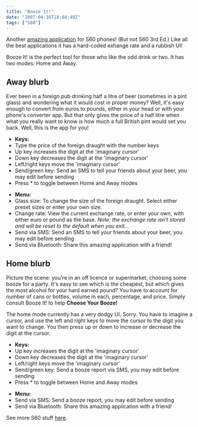 ```yaml
---
title: "Booze It!"
date: "2007-04-16T18:04:49Z"
tags: ["S60"]
---
```


<P>Another <a href="http://laivakoira.typepad.com/BoozeIt.sis">amazing application</a> for S60 phones! (But not S60 3rd Ed.) Like all the best applications it has a hard-coded exhange rate and a rubbish UI!

<P>Booze It! is the perfect tool for those who like the odd drink or two. It has two modes: Home and Away.</P>

## Away blurb

<P>Ever been in a foreign pub drinking half a litre of beer (sometimes in a pint glass) and wondering what it would cost in proper money? Well, it's easy enough to convert from euros to pounds, either in your head or with your phone's converter app. But that only gives the price of a half litre when what you really want to know is how much a full British pint would set you back. Well, this is the app for you!

<ul>
  <li><b>Keys:</b>
  <li>Type the price of the foreign draught with the number keys
  <li>Up key increases the digit at the 'imaginary cursor'
  <li>Down key decreases the digit at the 'imaginary cursor'
  <li>Left/right keys move the 'imaginary cursor'
  <li>Send/green key: Send an SMS to tell your friends about your beer, you may edit before sending
  <li>Press * to toggle between Home and Away modes
</ul>

<ul>
  <li><b>Menu:</b>
  <li>Glass size: To change the size of the foreign draught. Select either preset sizes or enter your own size.
  <li>Change rate: View the current exchange rate, or enter your own, with either euro or pound as the base.
      <i>Note: the exchange rate isn't stored  and will be reset to the default when you exit...</i>
  <li>Send via SMS: Send an SMS to tell your friends about your beer, you may edit before sending
  <li>Send via Bluetooth: Share this amazing application with a friend!
</ul>

## Home blurb

<P>Picture the scene: you're in an off licence or supermarket, choosing some booze for a party. It's easy to see which is the cheapest, but which gives the most alcohol for your hard earned pound? You have to account for number of cans or bottles, volume in each, percentage, and price. Simply consult Booze It! to help <b>Choose Your Booze!</b>

The home mode currently has a very dodgy UI. Sorry. You have to imagine a cursor, and
use the left and right keys to move the cursor to the digit you want to change. You then
press up or down to increase or decrease the digit at the cursor.

<ul>
  <li><b>Keys:</b>
  <li>Up key increases the digit at the 'imaginary cursor'
  <li>Down key decreases the digit at the 'imaginary cursor'
  <li>Left/right keys move the 'imaginary cursor'
  <li>Send/green key: Send a booze report via SMS, you may edit before sending
  <li>Press * to toggle between Home and Away modes
</ul>

<ul>
  <li><b>Menu:</b>
  <li>Send via SMS: Send a booze report, you may edit before sending
  <li>Send via Bluetooth: Share this amazing application with a friend!
</ul>

See more S60 stuff <a href="/tags/s60">here</a>.

